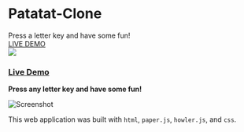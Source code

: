 # Patatat-Clone
Press a letter key and have some fun!
<br>
<a href="https://kevinallen4325.github.io/Patatat-Clone/">LIVE DEMO</a>
<br>
<img src="http://res.cloudinary.com/dcpbx7f9p/image/upload/v1495336144/circles_qytdv5.pngs">




### [Live Demo](https://kevinallen4325.github.io/Patatat-Clone/)
**Press any letter key and have some fun!**

![Screenshot](http://res.cloudinary.com/dcpbx7f9p/image/upload/v1495336144/circles_qytdv5.pngs")

This web application was built  with `html`, `paper.js`, `howler.js`, and `css`.
